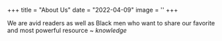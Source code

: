 +++
title = "About Us"
date = "2022-04-09"
image = ''
+++

We are avid readers as well as Black men who want to share our favorite and most powerful resource ~ *knowledge*
